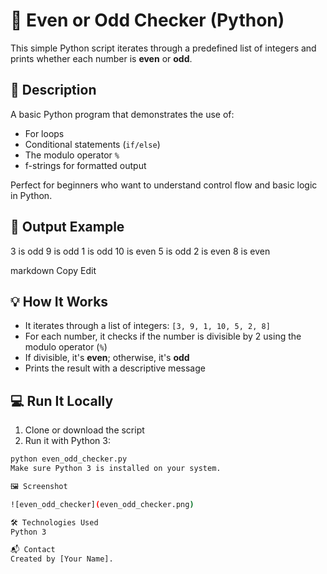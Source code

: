 # 🔢 Even or Odd Checker (Python)

This simple Python script iterates through a predefined list of integers and prints whether each number is **even** or **odd**.

## 📄 Description

A basic Python program that demonstrates the use of:

- For loops
- Conditional statements (`if/else`)
- The modulo operator `%`
- f-strings for formatted output

Perfect for beginners who want to understand control flow and basic logic in Python.

## 🧪 Output Example

3 is odd
9 is odd
1 is odd
10 is even
5 is odd
2 is even
8 is even

markdown
Copy
Edit

## 💡 How It Works

- It iterates through a list of integers: `[3, 9, 1, 10, 5, 2, 8]`
- For each number, it checks if the number is divisible by 2 using the modulo operator (`%`)
- If divisible, it's **even**; otherwise, it's **odd**
- Prints the result with a descriptive message

## 💻 Run It Locally

1. Clone or download the script
2. Run it with Python 3:

```bash
python even_odd_checker.py
Make sure Python 3 is installed on your system.

🖼️ Screenshot

![even_odd_checker](even_odd_checker.png)

🛠️ Technologies Used
Python 3

📬 Contact
Created by [Your Name].